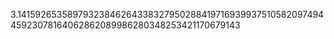 3.1415926535897932384626433832795028841971693993751058209749445923078164062862089986280348253421170679143
